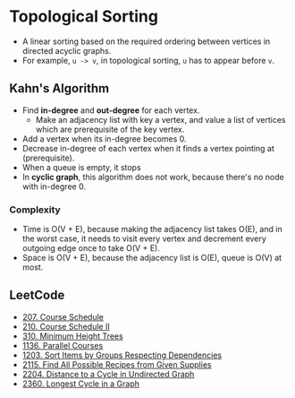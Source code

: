 # Topological Sorting

- A linear sorting based on the required ordering between vertices in directed acyclic graphs.
- For example, `u -> v`, in topological sorting, `u` has to appear before `v`.

## Kahn's Algorithm

- Find **in-degree** and **out-degree** for each vertex. 
  - Make an adjacency list with key a vertex, and value a list of vertices which are prerequisite of the key vertex.
- Add a vertex when its in-degree becomes 0.
- Decrease in-degree of each vertex when it finds a vertex pointing at (prerequisite).
- When a queue is empty, it stops
- In **cyclic graph**, this algorithm does not work, because there's no node with in-degree 0.

### Complexity

- Time is O(V + E), because making the adjacency list takes O(E), and in the worst case, it needs to visit every vertex
  and decrement every outgoing edge once to take O(V + E).
- Space is O(V + E), because the adjacency list is O(E), queue is O(V) at most.

## LeetCode

- [207. Course Schedule](https://leetcode.com/problems/course-schedule/description/)
- [210. Course Schedule II](https://leetcode.com/problems/course-schedule-ii/description/)
- [310. Minimum Height Trees](https://leetcode.com/problems/minimum-height-trees/description/)
- [1136. Parallel Courses](https://leetcode.com/problems/parallel-courses/)
- [1203. Sort Items by Groups Respecting Dependencies](https://leetcode.com/problems/sort-items-by-groups-respecting-dependencies/description/)
- [2115. Find All Possible Recipes from Given Supplies](https://leetcode.com/problems/find-all-possible-recipes-from-given-supplies/)
- [2204. Distance to a Cycle in Undirected Graph](https://leetcode.com/problems/distance-to-a-cycle-in-undirected-graph/description/)
- [2360. Longest Cycle in a Graph](https://leetcode.com/problems/longest-cycle-in-a-graph/description/)